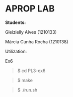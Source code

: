 # APROP LAB

**Students:**

  Gleizielly Alves (1210133)
  
  Márcia Cunha Rocha (1210138)


Utilization: 


Ex6

> $ cd PL3-ex6

> $ make

> $ ./run.sh
